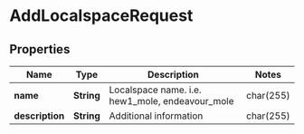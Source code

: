 

# AddLocalspaceRequest


## Properties

| Name | Type | Description | Notes |
|------------ | ------------- | ------------- | -------------|
|**name** | **String** | Localspace name. i.e. hew1_mole, endeavour_mole | char(255) |  [optional] |
|**description** | **String** | Additional information | char(255) |  [optional] |



